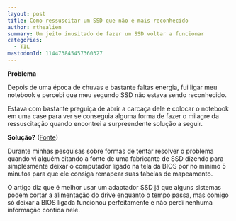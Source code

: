 ```yaml
---
layout: post
title: Como ressuscitar um SSD que não é mais reconhecido
author: rthealien
summary: Um jeito inusitado de fazer um SSD voltar a funcionar
categories:
  - TIL
mastodonId: 114473845457360327
---
```


**Problema**

Depois de uma época de chuvas e bastante faltas energia, fui ligar meu notebook e percebi que meu segundo SSD não estava sendo reconhecido.

Estava com bastante preguiça de abrir a carcaça dele e colocar o notebook em uma case para ver se conseguia alguma forma de fazer o milagre da ressuscitação quando encontrei a surpreendente solução a seguir.

**Solução?** ([Fonte])

Durante minhas pesquisas sobre formas de tentar resolver o problema quando vi alguém citando a fonte de uma fabricante de SSD dizendo para simplesmente deixar o computador ligado na tela da BIOS por no mínimo 5 minutos para que ele consiga remapear suas tabelas de mapeamento.

O artigo diz que é melhor usar um adaptador SSD já que alguns sistemas podem cortar a alimentação do drive enquanto o tempo passa, mas comigo só deixar a BIOS ligada funcionou perfeitamente e não perdi nenhuma informação contida nele.

[Fonte]:https://www.crucial.com/support/articles-faq-ssd/why-did-ssd-disappear-from-system
